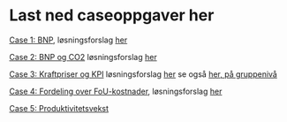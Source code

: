 # Last ned caseoppgaver her

[Case 1: BNP](/rkode/SOK1004_C1_H22.qmd), løsningsforslag [her](/løsningsforslag/SOK1004_C1_H22_løsningsforslag.qmd)

[Case 2: BNP og CO2](/rkode/SOK1004_C2_H22.qmd) løsningsforslag [her](/løsningsforslag/SOK1004_C2_H22_løsningsforslag.qmd)

[Case 3: Kraftpriser og KPI](/rkode/SOK1004_C3_H22.qmd) løsningsforslag [her](/løsningsforslag/SOK1004_C3_H22_løsningsforslag.qmd) se også [her, på gruppenivå](/løsningsforslag/SOK1004_C3_H22_løsningsforslag_gruppenivå.qmd)

[Case 4: Fordeling over FoU-kostnader](/rkode/SOK1004_C4_H22.qmd), løsningsforslag [her](/løsningsforslag/SOK1004_C4_H22_løsningsforslag.qmd)

[Case 5: Produktivitetsvekst](/rkode/SOK1004_C5_H22.qmd)
